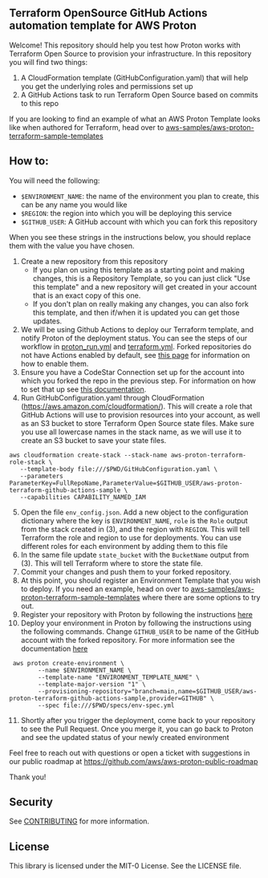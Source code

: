 ## Terraform OpenSource GitHub Actions automation template for AWS Proton

Welcome! This repository should help you test how Proton works with Terraform Open Source to provision your infrastructure. In this repository you will find two things:

1. A CloudFormation template (GitHubConfiguration.yaml) that will help you get the underlying roles and permissions set up
2. A GitHub Actions task to run Terraform Open Source based on commits to this repo

If you are looking to find an example of what an AWS Proton Template looks like when authored for Terraform, head over to [aws-samples/aws-proton-terraform-sample-templates](https://github.com/aws-samples/aws-proton-terraform-sample-templates)

## How to:

You will need the following:
- `$ENVIRONMENT_NAME`: the name of the environment you plan to create, this can be any name you would like
- `$REGION`: the region into which you will be deploying this service
- `$GITHUB_USER`: A GitHub account with which you can fork this repository

When you see these strings in the instructions below, you should replace them with the value you have chosen.

1. Create a new repository from this repository
   - If you plan on using this template as a starting point and making changes, this is a Repository Template, so you can just click "Use this template" and a new repository will get created in your account that is an exact copy of this one.
   - If you don't plan on really making any changes, you can also fork this template, and then if/when it is updated you can get those updates.
2. We will be using Github Actions to deploy our Terraform template, and notify Proton of the deployment status. You can see the steps of our workflow in [proton_run.yml](https://github.com/aws-samples/aws-proton-terraform-github-actions-sample/blob/main/.github/workflows/proton_run.yml) and [terraform.yml](https://github.com/aws-samples/aws-proton-terraform-github-actions-sample/blob/main/.github/workflows/terraform.yml). Forked repositories do not have Actions enabled by default, see [this page](https://docs.github.com/en/repositories/managing-your-repositorys-settings-and-features/enabling-features-for-your-repository/managing-github-actions-settings-for-a-repository) for information on how to enable them.
3. Ensure you have a CodeStar Connection set up for the account into which you
   forked the repo in the previous step. For information on how to set that up see [this documentation](https://docs.aws.amazon.com/dtconsole/latest/userguide/connections-create.html).
4. Run GitHubConfiguration.yaml through CloudFormation (https://aws.amazon.com/cloudformation/). This will create a role that GitHub Actions will use to provision resources into your account, as well as an S3 bucket to store Terraform Open Source state files. Make sure you use all lowercase names in the stack name, as we will use it to create an S3 bucket to save your state files.
```
aws cloudformation create-stack --stack-name aws-proton-terraform-role-stack \
   --template-body file:///$PWD/GitHubConfiguration.yaml \
   --parameters ParameterKey=FullRepoName,ParameterValue=$GITHUB_USER/aws-proton-terraform-github-actions-sample \
   --capabilities CAPABILITY_NAMED_IAM
```
5. Open the file `env_config.json`. Add a new object to the configuration dictionary where the key is `ENVIRONMENT_NAME`, `role` is the `Role` output from the stack created in (3), and the region with `REGION`. This will tell Terraform the role and region to use for deployments. You can use different roles for each environment by adding them to this file
6. In the same file update `state_bucket` with the `BucketName` output from (3). This will tell Terraform where to store the state file.
7. Commit your changes and push them to your forked repository.
8. At this point, you should register an Environment Template that you wish to deploy. If you need an example, head on over to [aws-samples/aws-proton-terraform-sample-templates](https://github.com/aws-samples/aws-proton-terraform-sample-templates) where there are some options to try out.
9. Register your repository with Proton by following the instructions [here](https://docs.aws.amazon.com/proton/latest/adminguide/ag-create-repo.html)
10. Deploy your environment in Proton by following the instructions using the following commands. Change `GITHUB_USER` to be name of the GitHub account with the forked repository. For more information see the documentation [here](https://docs.aws.amazon.com/proton/latest/adminguide/ag-create-env.html#ag-create-env-pull-request)
```
 aws proton create-environment \
        --name $ENVIRONMENT_NAME \
        --template-name "ENVIRONMENT_TEMPLATE_NAME" \
        --template-major-version "1" \
        --provisioning-repository="branch=main,name=$GITHUB_USER/aws-proton-terraform-github-actions-sample,provider=GITHUB" \
        --spec file:///$PWD/specs/env-spec.yml
```
11. Shortly after you trigger the deployment, come back to your repository to see the Pull Request. Once you merge it, you can go back to Proton and see the updated status of your newly created environment

Feel free to reach out with questions or open a ticket with suggestions in our public roadmap at https://github.com/aws/aws-proton-public-roadmap

Thank you!


## Security

See [CONTRIBUTING](CONTRIBUTING.md#security-issue-notifications) for more information.

## License

This library is licensed under the MIT-0 License. See the LICENSE file.

